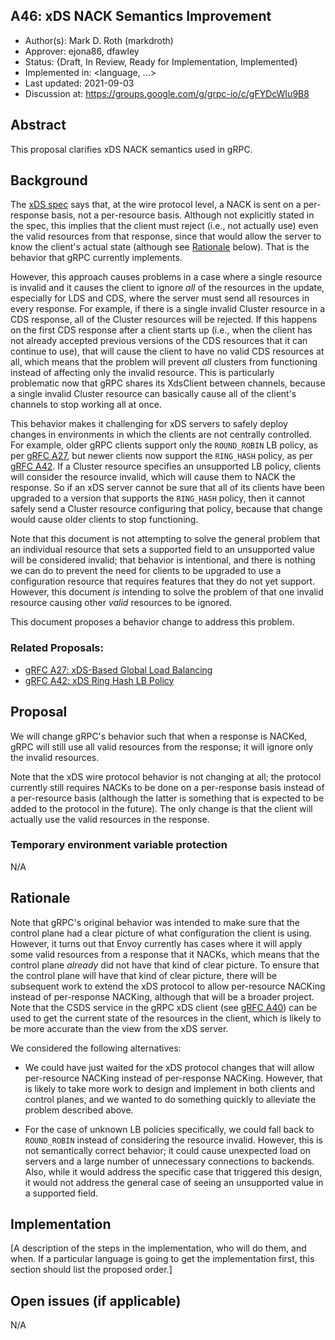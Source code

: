 A46: xDS NACK Semantics Improvement
----
* Author(s): Mark D. Roth (markdroth)
* Approver: ejona86, dfawley
* Status: {Draft, In Review, Ready for Implementation, Implemented}
* Implemented in: <language, ...>
* Last updated: 2021-09-03
* Discussion at: https://groups.google.com/g/grpc-io/c/gFYDcWIu9B8

## Abstract

This proposal clarifies xDS NACK semantics used in gRPC.

## Background

The [xDS
spec](https://www.envoyproxy.io/docs/envoy/latest/api-docs/xds_protocol)
says that, at the wire protocol level, a NACK is sent on a per-response
basis, not a per-resource basis.  Although not explicitly stated
in the spec, this implies that the client must reject (i.e., not
actually use) even the valid resources from that response, since that
would allow the server to know the client's actual state (although see
[Rationale](#rationale) below).  That is the behavior that gRPC currently
implements.

However, this approach causes problems in a case where a single resource
is invalid and it causes the client to ignore *all* of the resources in
the update, especially for LDS and CDS, where the server must send all
resources in every response.  For example, if there is a single invalid
Cluster resource in a CDS response, all of the Cluster resources will
be rejected.  If this happens on the first CDS response after a client
starts up (i.e., when the client has not already accepted previous
versions of the CDS resources that it can continue to use), that will
cause the client to have no valid CDS resources at all, which means
that the problem will prevent *all* clusters from functioning instead of
affecting only the invalid resource.  This is particularly problematic
now that gRPC shares its XdsClient between channels, because a single
invalid Cluster resource can basically cause all of the client's channels
to stop working all at once.

This behavior makes it challenging for xDS servers to safely deploy
changes in environments in which the clients are not centrally controlled.
For example, older gRPC clients support only the `ROUND_ROBIN`
LB policy, as per [gRFC A27](A27-xds-global-load-balancing.md),
but newer clients now support the `RING_HASH` policy, as per [gRFC
A42](A42-xds-ring-hash-lb-policy.md).  If a Cluster resource specifies
an unsupported LB policy, clients will consider the resource invalid,
which will cause them to NACK the response.  So if an xDS server cannot
be sure that all of its clients have been upgraded to a version that
supports the `RING_HASH` policy, then it cannot safely send a Cluster
resource configuring that policy, because that change would cause older
clients to stop functioning.

Note that this document is not attempting to solve the general problem
that an individual resource that sets a supported field to an unsupported
value will be considered invalid; that behavior is intentional, and there
is nothing we can do to prevent the need for clients to be upgraded to
use a configuration resource that requires features that they do not yet
support.  However, this document *is* intending to solve the problem of
that one invalid resource causing other *valid* resources to be ignored.

This document proposes a behavior change to address this problem.

### Related Proposals: 
* [gRFC A27: xDS-Based Global Load Balancing](A27-xds-global-load-balancing.md)
* [gRFC A42: xDS Ring Hash LB Policy](A42-xds-ring-hash-lb-policy.md)

## Proposal

We will change gRPC's behavior such that when a response is NACKed, gRPC
will still use all valid resources from the response; it will ignore
only the invalid resources.

Note that the xDS wire protocol behavior is not changing at all; the
protocol currently still requires NACKs to be done on a per-response
basis instead of a per-resource basis (although the latter is something
that is expected to be added to the protocol in the future).  The only
change is that the client will actually use the valid resources in the
response.

### Temporary environment variable protection

N/A

## Rationale

Note that gRPC's original behavior was intended to make sure that the
control plane had a clear picture of what configuration the client is
using.  However, it turns out that Envoy currently has cases where it
will apply some valid resources from a response that it NACKs, which
means that the control plane *already* did not have that kind of clear
picture.  To ensure that the control plane will have that kind of clear
picture, there will be subsequent work to extend the xDS protocol to
allow per-resource NACKing instead of per-response NACKing, although
that will be a broader project.  Note that the CSDS service in the gRPC
xDS client (see [gRFC A40](A40-csds-support.md)) can be used to get the
current state of the resources in the client, which is likely to be more
accurate than the view from the xDS server.

We considered the following alternatives:

- We could have just waited for the xDS protocol changes that will allow
  per-resource NACKing instead of per-response NACKing.  However, that
  is likely to take more work to design and implement in both clients
  and control planes, and we wanted to do something quickly to alleviate
  the problem described above.

- For the case of unknown LB policies specifically, we could fall back
  to `ROUND_ROBIN` instead of considering the resource invalid.
  However, this is not semantically correct behavior; it could cause
  unexpected load on servers and a large number of unnecessary connections
  to backends.  Also, while it would address the specific case that
  triggered this design, it would not address the general case of seeing
  an unsupported value in a supported field.

## Implementation

[A description of the steps in the implementation, who will do them, and when.  If a particular language is going to get the implementation first, this section should list the proposed order.]

## Open issues (if applicable)

N/A
